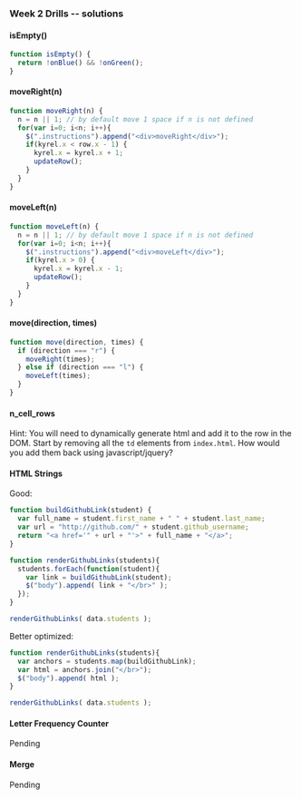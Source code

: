 ### Week 2 Drills -- solutions

#### isEmpty()

``` javascript
function isEmpty() {
  return !onBlue() && !onGreen();
}
```

#### moveRight(n)
``` javascript
function moveRight(n) {
  n = n || 1; // by default move 1 space if n is not defined
  for(var i=0; i<n; i++){
    $(".instructions").append("<div>moveRight</div>");
    if(kyrel.x < row.x - 1) {
      kyrel.x = kyrel.x + 1;
      updateRow();
    }
  }
}
```

#### moveLeft(n)
``` javascript
function moveLeft(n) {
  n = n || 1; // by default move 1 space if n is not defined
  for(var i=0; i<n; i++){
    $(".instructions").append("<div>moveLeft</div>");
    if(kyrel.x > 0) {
      kyrel.x = kyrel.x - 1;
      updateRow();
    }
  }
}
```

#### move(direction, times)

``` javascript
function move(direction, times) {
  if (direction === "r") {
    moveRight(times);
  } else if (direction === "l") {
    moveLeft(times);
  }
}
```


#### n_cell_rows
Hint: You will need to dynamically generate html and add it to the row in the DOM. Start by removing all the `td` elements from `index.html`. How would you add them back using javascript/jquery?

#### HTML Strings

Good:
``` javascript
function buildGithubLink(student) {
  var full_name = student.first_name + " " + student.last_name;
  var url = "http://github.com/" + student.github_username;
  return "<a href='" + url + "'>" + full_name + "</a>";
}

function renderGithubLinks(students){
  students.forEach(function(student){
    var link = buildGithubLink(student);
    $("body").append( link + "</br>" );
  });
}

renderGithubLinks( data.students );
```

Better optimized:
``` javascript
function renderGithubLinks(students){
  var anchors = students.map(buildGithubLink);
  var html = anchors.join("</br>");
  $("body").append( html );
}

renderGithubLinks( data.students );
```

#### Letter Frequency Counter
Pending

#### Merge
Pending
